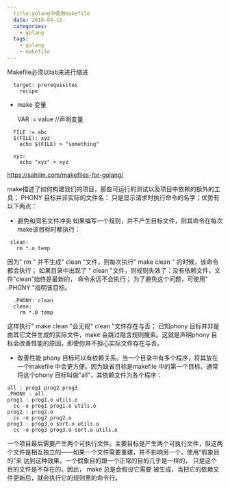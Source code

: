 ```yaml
---
  title:golang中使用makefile
  date: 2018-04-15
  categories:
    - golang
  tags:
    - golang
    - makefile
---
```


Makefile必须以tab来进行缩进

```
  target: prerequisites
    recipe
```

- make 变量

  VAR := value  //声明变量
```
  FILE := abc
  $(FILE): xyz
    echo $(FILE) > "something"

  xyz:
    echo "xyz" > xyz
```
https://sahilm.com/makefiles-for-golang/

make描述了如何构建我们的项目，那些可运行的测试以及项目中依赖的额外的工具；
PHONY 目标并非实际的文件名： 只是显示请求时执行命令的名字；优势有以下两点：

- 避免和同名文件冲突
  如果编写一个规则，并不产生目标文件，则其命令在每次make该目标时都执行：
 ```
  clean:
    rm *.o temp
 ```
   因为" rm "  并不生成" clean "文件，则每次执行" make clean " 的时候，该命令都会执行；
   如果目录中出现了 " clean "文件，则规则失效了：没有依赖文件，文件"clean"始终是最新的， 命令永远不会执行； 为了避免这个问题，可使用" .PHONY "指明该目标。
```
  .PHONY: clean
  clean:
    rm *.0 temp
```
  这样执行" make clean "会无视" clean "文件存在与否；
  已知phony 目标并非是由其它文件生成的实际文件，make 会跳过隐含规则搜索。这就是声明phony 目标会改善性能的原因，即使你并不担心实际文件存在与否。

- 改善性能
  phony 目标可以有依赖关系。当一个目录中有多个程序，将其放在一个makefile 中会更方便。因为缺省目标是makefile 中的第一个目标，通常将这个phony 目标叫做"all"，其依赖文件为各个程序：

```
all : prog1 prog2 prog3
.PHONY : all
prog1 : prog1.o utils.o
  cc -o prog1 prog1.o utils.o
prog2 : prog2.o
  cc -o prog2 prog2.o
prog3 : prog3.o sort.o utils.o
  cc -o prog3 prog3.o sort.o utils.o
```
一个项目最后需要产生两个可执行文件。主要目标是产生两个可执行文件，但这两个文件是相互独立的——如果一个文件需要重建，并不影响另一个。使用“假象目的”来 达到这种效果。一个假象目的跟一个正常的目的几乎是一样的， 只是这个目的文件是不存在的。因此， make 总是会假设它需要 被生成，当把它的依赖文件更新后，就会执行它的规则里的命令行。
